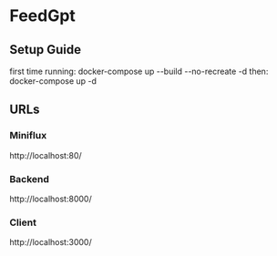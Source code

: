 # FeedGpt

## Setup Guide
first time running: docker-compose up --build --no-recreate -d
then: docker-compose up -d

## URLs
### Miniflux
http://localhost:80/
### Backend 
http://localhost:8000/
### Client
http://localhost:3000/

